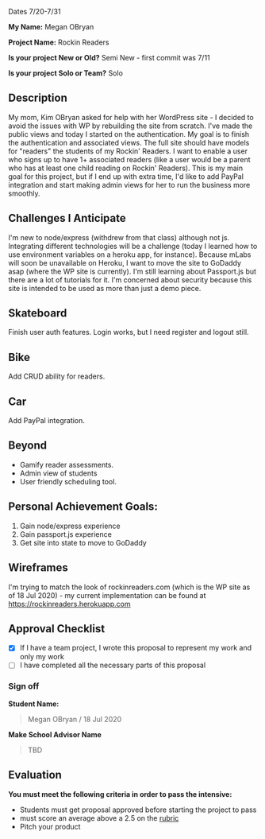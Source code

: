 Dates 7/20-7/31

**My Name:** Megan OBryan


**Project Name:** Rockin Readers


**Is your project New or Old?** Semi New - first commit was 7/11


**Is your project Solo or Team?** Solo


## Description
My mom, Kim OBryan asked for help with her WordPress site - I decided to avoid the issues with WP by rebuilding the site from scratch. I've made the public views and today I started on the authentication. My goal is to finish the authentication and associated views. The full site should have models for "readers" the students of my Rockin' Readers. I want to enable a user who signs up to have 1+ associated readers (like a user would be a parent who has at least one child reading on Rockin' Readers). This is my main goal for this project, but if I end up with extra time, I'd like to add PayPal integration and start making admin views for her to run the business more smoothly.

## Challenges I Anticipate
I'm new to node/express (withdrew from that class) although not js. Integrating different technologies will be a challenge (today I learned how to use environment variables on a heroku app, for instance). Because mLabs will soon be unavailable on Heroku, I want to move the site to GoDaddy asap (where the WP site is currently). I'm still learning about Passport.js but there are a lot of tutorials for it. I'm concerned about security because this site is intended to be used as more than just a demo piece.

## Skateboard

Finish user auth features. Login works, but I need register and logout still.

## Bike

Add CRUD ability for readers.

## Car

Add PayPal integration.

## Beyond

- Gamify reader assessments.
- Admin view of students
- User friendly scheduling tool.

## Personal Achievement Goals:

1. Gain node/express experience
1. Gain passport.js experience
2. Get site into state to move to GoDaddy

## Wireframes
I'm trying to match the look of rockinreaders.com (which is the WP site as of 18 Jul 2020) - my current implementation can be found at https://rockinreaders.herokuapp.com

## Approval Checklist
- [x] If I have a team project, I wrote this proposal to represent my work and only my work
- [ ] I have completed all the necessary parts of this proposal

### Sign off

**Student Name:** 
> Megan OBryan / 18 Jul 2020

**Make School Advisor Name**
> TBD

## Evaluation

**You must meet the following criteria in order to pass the intensive:**

- Students must get proposal approved before starting the project to pass
- must score an average above a 2.5 on the [rubric]
- Pitch your product

[rubric]:https://docs.google.com/document/d/1IOQDmohLBEBT-hyr-2vgw1mbZUNsq3fHxVfH0oRmVt0/edit
